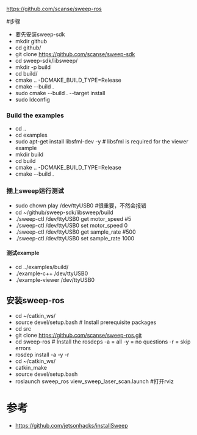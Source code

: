https://github.com/scanse/sweep-ros

#步骤
- 要先安装sweep-sdk 
- mkdir github
- cd github/
- git clone https://github.com/scanse/sweep-sdk
- cd sweep-sdk/libsweep/
- mkdir -p build
- cd build/
- cmake .. -DCMAKE_BUILD_TYPE=Release
- cmake --build .
- sudo cmake --build . --target install
- sudo ldconfig
### Build the examples
- cd ..
- cd examples
- sudo apt-get install libsfml-dev -y # libsfml is required for the viewer example
- mkdir build
- cd build
- cmake .. -DCMAKE_BUILD_TYPE=Release
- cmake --build .
### 插上sweep运行测试
- sudo chown play /dev/ttyUSB0 #很重要，不然会报错
- cd ~/github/sweep-sdk/libsweep/build
- ./sweep-ctl /dev/ttyUSB0 get motor_speed #5
- ./sweep-ctl /dev/ttyUSB0 set motor_speed 0
- ./sweep-ctl /dev/ttyUSB0 get sample_rate #500
- ./sweep-ctl /dev/ttyUSB0 set sample_rate 1000
####  测试example
- cd ../examples/build/
- ./example-c++ /dev/ttyUSB0 
- ./example-viewer /dev/ttyUSB0 

## 安装sweep-ros
- cd ~/catkin_ws/
- source devel/setup.bash # Install prerequisite packages
- cd src
- git clone https://github.com/scanse/sweep-ros.git
- cd sweep-ros  # Install the rosdeps -a = all -y = no questions -r = skip errors 
- rosdep install -a -y -r
- cd ~/catkin_ws/
- catkin_make
- source devel/setup.bash
- roslaunch sweep_ros view_sweep_laser_scan.launch #打开rviz




# 参考
- https://github.com/jetsonhacks/installSweep
